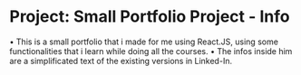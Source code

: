 # Project: Small Portfolio Project - Info
• This is a small portfolio that i made for me using React.JS, using some functionalities that i learn while doing all the courses.
• The infos inside him are a simplificated text of the existing versions in Linked-In.